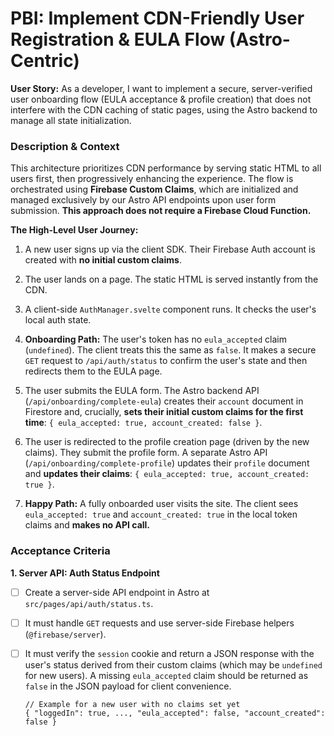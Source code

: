 # PBI: Implement CDN-Friendly User Registration & EULA Flow (Astro-Centric)

**User Story:** As a developer, I want to implement a secure, server-verified user onboarding flow (EULA acceptance & profile creation) that does not interfere with the CDN caching of static pages, using the Astro backend to manage all state initialization.

### **Description & Context**

This architecture prioritizes CDN performance by serving static HTML to all users first, then progressively enhancing the experience. The flow is orchestrated using **Firebase Custom Claims**, which are initialized and managed exclusively by our Astro API endpoints upon user form submission. **This approach does not require a Firebase Cloud Function.**

**The High-Level User Journey:**

1. A new user signs up via the client SDK. Their Firebase Auth account is created with **no initial custom claims**.
    
2. The user lands on a page. The static HTML is served instantly from the CDN.
    
3. A client-side `AuthManager.svelte` component runs. It checks the user's local auth state.
    
4. **Onboarding Path:** The user's token has no `eula_accepted` claim (`undefined`). The client treats this the same as `false`. It makes a secure `GET` request to `/api/auth/status` to confirm the user's state and then redirects them to the EULA page.
    
5. The user submits the EULA form. The Astro backend API (`/api/onboarding/complete-eula`) creates their `account` document in Firestore and, crucially, **sets their initial custom claims for the first time**: `{ eula_accepted: true, account_created: false }`.
    
6. The user is redirected to the profile creation page (driven by the new claims). They submit the profile form. A separate Astro API (`/api/onboarding/complete-profile`) updates their `profile` document and **updates their claims**: `{ eula_accepted: true, account_created: true }`.
    
7. **Happy Path:** A fully onboarded user visits the site. The client sees `eula_accepted: true` and `account_created: true` in the local token claims and **makes no API call.**
    

### **Acceptance Criteria**

**1. Server API: Auth Status Endpoint**

- [ ] Create a server-side API endpoint in Astro at `src/pages/api/auth/status.ts`.
    
- [ ] It must handle `GET` requests and use server-side Firebase helpers (`@firebase/server`).
    
- [ ] It must verify the `session` cookie and return a JSON response with the user's status derived from their custom claims (which may be `undefined` for new users). A missing `eula_accepted` claim should be returned as `false` in the JSON payload for client convenience.
    
    ```
    // Example for a new user with no claims set yet
    { "loggedIn": true, ..., "eula_accepted": false, "account_created": false }
    ```